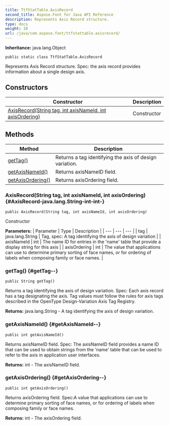 ```yaml
---
title: TtfStatTable.AxisRecord
second_title: Aspose.Font for Java API Reference
description: Represents Axis Record structure.
type: docs
weight: 10
url: /java/com.aspose.font/ttfstattable.axisrecord/
---
```

**Inheritance:**
java.lang.Object
```
public static class TtfStatTable.AxisRecord
```

Represents Axis Record structure. Spec: the axis record provides information about a single design axis.
## Constructors

| Constructor | Description |
| --- | --- |
| [AxisRecord(String tag, int axisNameId, int axisOrdering)](#AxisRecord-java.lang.String-int-int-) | Constructor |
## Methods

| Method | Description |
| --- | --- |
| [getTag()](#getTag--) | Returns a tag identifying the axis of design variation. |
| [getAxisNameId()](#getAxisNameId--) | Returns axisNameID field. |
| [getAxisOrdering()](#getAxisOrdering--) | Returns axisOrdering field. |
### AxisRecord(String tag, int axisNameId, int axisOrdering) {#AxisRecord-java.lang.String-int-int-}
```
public AxisRecord(String tag, int axisNameId, int axisOrdering)
```


Constructor

**Parameters:**
| Parameter | Type | Description |
| --- | --- | --- |
| tag | java.lang.String | Tag, spec: A tag identifying the axis of design variation |
| axisNameId | int | The name ID for entries in the 'name' table that provide a display string for this axis |
| axisOrdering | int | The value that applications can use to determine primary sorting of face names, or for ordering of labels when composing family or face names. |

### getTag() {#getTag--}
```
public String getTag()
```


Returns a tag identifying the axis of design variation. Spec: Each axis record has a tag designating the axis. Tag values must follow the rules for axis tags described in the OpenType Design-Variation Axis Tag Registry.

**Returns:**
java.lang.String - A tag identifying the axis of design variation.
### getAxisNameId() {#getAxisNameId--}
```
public int getAxisNameId()
```


Returns axisNameID field. Spec: The axisNameID field provides a name ID that can be used to obtain strings from the 'name' table that can be used to refer to the axis in application user interfaces.

**Returns:**
int - The axisNameID field.
### getAxisOrdering() {#getAxisOrdering--}
```
public int getAxisOrdering()
```


Returns axisOrdering field. Spec:A value that applications can use to determine primary sorting of face names, or for ordering of labels when composing family or face names.

**Returns:**
int - The axisOrdering field.
